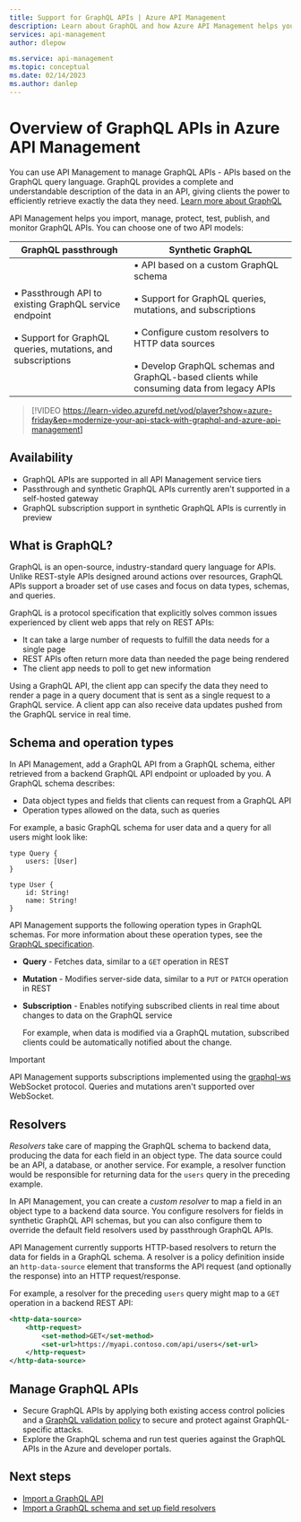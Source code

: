 ```yaml
---
title: Support for GraphQL APIs | Azure API Management
description: Learn about GraphQL and how Azure API Management helps you manage GraphQL APIs.
services: api-management
author: dlepow

ms.service: api-management
ms.topic: conceptual
ms.date: 02/14/2023
ms.author: danlep
---
```


# Overview of GraphQL APIs in Azure API Management

You can use API Management to manage GraphQL APIs - APIs based on the GraphQL query language. GraphQL provides a complete and understandable description of the data in an API, giving clients the power to efficiently retrieve exactly the data they need. [Learn more about GraphQL](https://GraphQL.org)

API Management helps you import, manage, protect, test, publish, and monitor GraphQL APIs. You can choose one of two API models:


|GraphQL passthrough  |Synthetic GraphQL  |
|---------|---------|
| ▪️ Passthrough API to existing GraphQL service endpoint<br><br/>▪️ Support for GraphQL queries, mutations, and subscriptions  |   ▪️ API based on a custom GraphQL schema<br></br>▪️ Support for GraphQL queries, mutations, and subscriptions<br/><br/>▪️  Configure custom resolvers to HTTP data sources<br/><br/>▪️ Develop GraphQL schemas and GraphQL-based clients while consuming data from legacy APIs     |

> [!VIDEO https://learn-video.azurefd.net/vod/player?show=azure-friday&ep=modernize-your-api-stack-with-graphql-and-azure-api-management]

## Availability

* GraphQL APIs are supported in all API Management service tiers
* Passthrough and synthetic GraphQL APIs currently aren't supported in a self-hosted gateway
* GraphQL subscription support in synthetic GraphQL APIs is currently in preview

## What is GraphQL?

GraphQL is an open-source, industry-standard query language for APIs. Unlike REST-style APIs designed around actions over resources, GraphQL APIs support a broader set of use cases and focus on data types, schemas, and queries.

GraphQL is a protocol specification that explicitly solves common issues experienced by client web apps that rely on REST APIs:

* It can take a large number of requests to fulfill the data needs for a single page
* REST APIs often return more data than needed the page being rendered
* The client app needs to poll to get new information

Using a GraphQL API, the client app can specify the data they need to render a page in a query document that is sent as a single request to a GraphQL service. A client app can also receive data updates pushed from the GraphQL service in real time.

## Schema and operation types

In API Management, add a GraphQL API from a GraphQL schema, either retrieved from a backend GraphQL API endpoint or uploaded by you. A GraphQL schema describes:

* Data object types and fields that clients can request from a GraphQL API
* Operation types allowed on the data, such as queries 

For example, a basic GraphQL schema for user data and a query for all users might look like:

```
type Query {
    users: [User]
}

type User {
    id: String!
    name: String!
}
```

API Management supports the following operation types in GraphQL schemas. For more information about these operation types, see the [GraphQL specification](https://spec.graphql.org/October2021/#sec-Subscription-Operation-Definitions).

* **Query** - Fetches data, similar to a `GET` operation in REST
*  **Mutation** - Modifies server-side data, similar to a `PUT` or `PATCH` operation in REST
* **Subscription** - Enables notifying subscribed clients in real time about changes to data on the GraphQL service

    For example, when data is modified via a GraphQL mutation, subscribed clients could be automatically notified about the change. 

> [!IMPORTANT]
> API Management supports subscriptions implemented using  the [graphql-ws](https://github.com/enisdenjo/graphql-ws) WebSocket protocol. Queries and mutations aren't supported over WebSocket.
> 

## Resolvers

*Resolvers* take care of mapping the GraphQL schema to backend data, producing the data for each field in an object type. The data source could be an API, a database, or another service. For example, a resolver function would be responsible for returning data for the `users` query in the preceding example. 

In API Management, you can create a *custom resolver* to map a field in an object type to a backend data source. You configure resolvers for fields in synthetic GraphQL API schemas, but you can also configure them to override the default field resolvers used by passthrough GraphQL APIs.

API Management currently supports HTTP-based resolvers to return the data for fields in a GraphQL schema. A resolver is a policy definition inside an `http-data-source` element that transforms the API request (and optionally the response) into an HTTP request/response.

For example, a resolver for the preceding `users` query might map to a `GET` operation in a backend REST API:

```xml
<http-data-source>
	<http-request>
		<set-method>GET</set-method>
		<set-url>https://myapi.contoso.com/api/users</set-url>
	</http-request>
</http-data-source>
```

<!-- Add link to an article showing how to configure resolvers, incorp'ing information/examples in current set-graphql-policy article -->

## Manage GraphQL APIs

* Secure GraphQL APIs by applying both existing access control policies and a [GraphQL validation policy](validate-graphql-request-policy.md) to secure and protect against GraphQL-specific attacks.
* Explore the GraphQL schema and run test queries against the GraphQL APIs in the Azure and developer portals.


## Next steps

- [Import a GraphQL API](graphql-api.md)
- [Import a GraphQL schema and set up field resolvers](graphql-schema-resolve-api.md)